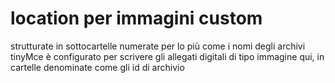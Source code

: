 location per immagini custom
======================================================

strutturate in sottocartelle numerate per lo più come i nomi degli archivi  
tinyMce è configurato per scrivere gli allegati digitali di tipo immagine qui, in cartelle denominate come gli id di archivio